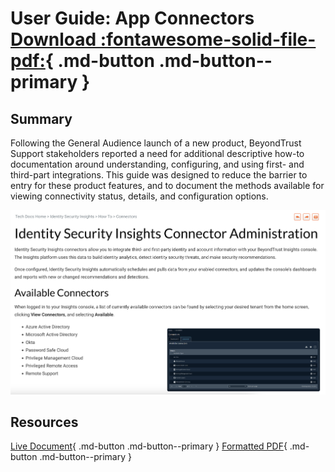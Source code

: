 # User Guide: App Connectors [Download :fontawesome-solid-file-pdf:](../assets//pdfs/connectors-guide.pdf){ .md-button .md-button--primary }

## Summary
Following the General Audience launch of a new product, BeyondTrust Support stakeholders reported a need for additional descriptive how-to documentation around understanding, configuring, and using first- and third-part integrations. This guide was designed to reduce the barrier to entry for these product features, and to document the methods available for viewing connectivity status, details, and configuration options. 

![Connectors How-To Guide](../assets/images/connectors-guide.png)

## Resources
[Live Document](https://www.beyondtrust.com/docs/identity-security-insights/how-to/connectors/get-started.htm){ .md-button .md-button--primary } [Formatted PDF](../assets/pdfs/connectors-guide.pdf){ .md-button .md-button--primary }